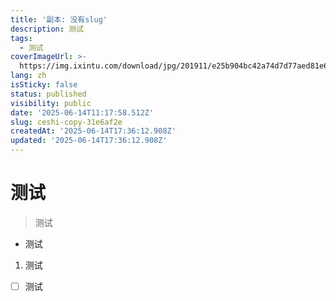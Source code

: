 ```yaml
---
title: '副本: 没有slug'
description: 测试
tags:
  - 测试
coverImageUrl: >-
  https://img.ixintu.com/download/jpg/201911/e25b904bc42a74d7d77aed81e66d772c.jpg
lang: zh
isSticky: false
status: published
visibility: public
date: '2025-06-14T11:17:58.512Z'
slug: ceshi-copy-31e6af2e
createdAt: '2025-06-14T17:36:12.908Z'
updated: '2025-06-14T17:36:12.908Z'
---
```

# 测试
> 测试
- 测试
1. 测试
- [ ]  测试
      
